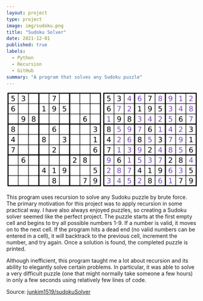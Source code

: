 ```yaml
---
layout: project
type: project
image: img/sudoku.png
title: "Sudoku Solver"
date: 2021-12-01
published: true
labels:
  - Python
  - Recursion
  - GitHub
summary: "A program that solves any Sudoku puzzle"
---
```


<img class="img-fluid" src="../img/sudoku-banner.png">

This program uses recursion to solve any Sudoku puzzle by brute force. The primary motivation for this project was to apply recursion in some practical way.  I have also always enjoyed puzzles, so creating a Sudoku solver seemed like the perfect project.  The puzzle starts at the first empty cell and begins to try all possible numbers 1-9. If a number is valid, it moves on to the next cell. If the program hits a dead end (no valid numbers can be entered in a cell), it will backtrack to the previous cell, increment the number, and try again.  Once a solution is found, the completed puzzle is printed.

Although inefficient, this program taught me a lot about recursion and its ability to elegantly solve certain problems.  In particular, it was able to solve a very difficult puzzle (one that might normally take someone a few hours) in only a few seconds using relatively few lines of code.

Source: <a href="https://github.com/junkim1519/sudokuSolver"><i class="large github icon "></i>junkim1519/sudokuSolver</a>
